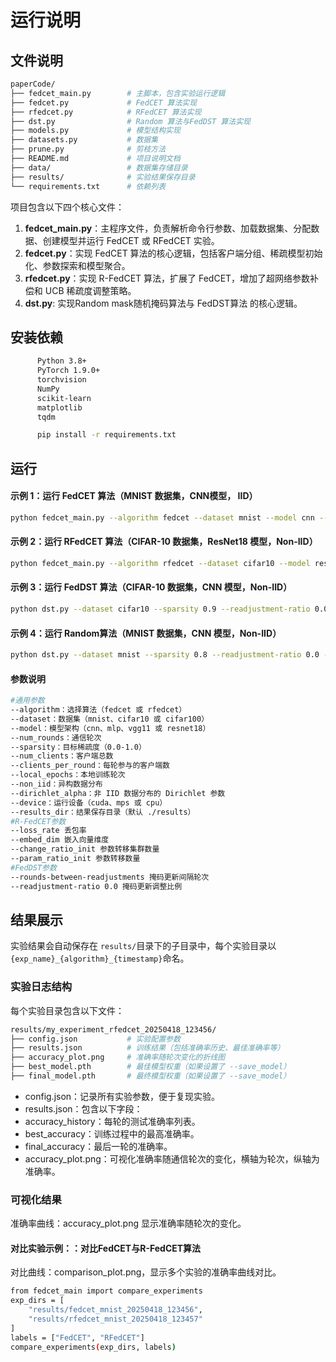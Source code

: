 # 运行说明

## 文件说明
```bash
paperCode/
├── fedcet_main.py        # 主脚本，包含实验运行逻辑
├── fedcet.py             # FedCET 算法实现
├── rfedcet.py            # RFedCET 算法实现
├── dst.py                # Random 算法与FedDST 算法实现
├── models.py             # 模型结构实现
├── datasets.py           # 数据集
├── prune.py              # 剪枝方法
├── README.md             # 项目说明文档
├── data/                 # 数据集存储目录
├── results/              # 实验结果保存目录
└── requirements.txt      # 依赖列表
```

项目包含以下四个核心文件：

1. **fedcet_main.py**：主程序文件，负责解析命令行参数、加载数据集、分配数据、创建模型并运行 FedCET 或 RFedCET 实验。
2. **fedcet.py**：实现 FedCET 算法的核心逻辑，包括客户端分组、稀疏模型初始化、参数探索和模型聚合。
3. **rfedcet.py**：实现 R-FedCET 算法，扩展了 FedCET，增加了超网络参数补偿和 UCB 稀疏度调整策略。
4. **dst.py**: 实现Random mask随机掩码算法与 FedDST算法 的核心逻辑。

## 安装依赖
```bash
      Python 3.8+
      PyTorch 1.9.0+
      torchvision
      NumPy
      scikit-learn
      matplotlib
      tqdm
```

```bash
      pip install -r requirements.txt
```

## 运行

#### 示例 1：运行 FedCET 算法（MNIST 数据集，CNN模型， IID）

```bash
python fedcet_main.py --algorithm fedcet --dataset mnist --model cnn --num_rounds 200 --sparsity 0.9 --num_clients 100 --local_epochs 5
```

#### 示例 2：运行 RFedCET 算法（CIFAR-10 数据集，ResNet18 模型，Non-IID）

```bash
python fedcet_main.py --algorithm rfedcet --dataset cifar10 --model resent18 --num_rounds 800 --sparsity 0.9 --num_clients 100 --local_epochs 5 --non_iid --dirichlet_alpha 0.5
```

#### 示例 3：运行 FedDST 算法（CIFAR-10 数据集，CNN 模型，Non-IID）

```bash
python dst.py --dataset cifar10 --sparsity 0.9 --readjustment-ratio 0.01 --rounds-between-readjustments 15
```

#### 示例 4：运行 Random算法（MNIST 数据集，CNN 模型，Non-IID）

```bash
python dst.py --dataset mnist --sparsity 0.8 --readjustment-ratio 0.0 --rounds 200
```
#### 参数说明

```bash
#通用参数
--algorithm：选择算法（fedcet 或 rfedcet）
--dataset：数据集（mnist、cifar10 或 cifar100）
--model：模型架构（cnn、mlp、vgg11 或 resnet18）
--num_rounds：通信轮次
--sparsity：目标稀疏度（0.0-1.0）
--num_clients：客户端总数
--clients_per_round：每轮参与的客户端数
--local_epochs：本地训练轮次
--non_iid：异构数据分布
--dirichlet_alpha：非 IID 数据分布的 Dirichlet 参数
--device：运行设备（cuda、mps 或 cpu）
--results_dir：结果保存目录（默认 ./results）
#R-FedCET参数
--loss_rate 丢包率
--embed_dim 嵌入向量维度
--change_ratio_init 参数转移集群数量
--param_ratio_init 参数转移数量
#FedDST参数
--rounds-between-readjustments 掩码更新间隔轮次
--readjustment-ratio 0.0 掩码更新调整比例
```
## 结果展示
实验结果会自动保存在 `results/`目录下的子目录中，每个实验目录以`{exp_name}_{algorithm}_{timestamp}`命名。
### 实验日志结构
每个实验目录包含以下文件：
```bash
results/my_experiment_rfedcet_20250418_123456/
├── config.json           # 实验配置参数
├── results.json          # 训练结果（包括准确率历史、最佳准确率等）
├── accuracy_plot.png     # 准确率随轮次变化的折线图
├── best_model.pth        # 最佳模型权重（如果设置了 --save_model）
├── final_model.pth       # 最终模型权重（如果设置了 --save_model）
```
+ config.json：记录所有实验参数，便于复现实验。
+ results.json：包含以下字段：
+ accuracy_history：每轮的测试准确率列表。
+ best_accuracy：训练过程中的最高准确率。
+ final_accuracy：最后一轮的准确率。
+ accuracy_plot.png：可视化准确率随通信轮次的变化，横轴为轮次，纵轴为准确率。
### 可视化结果
准确率曲线：accuracy_plot.png 显示准确率随轮次的变化。
#### 对比实验示例：：对比FedCET与R-FedCET算法
对比曲线：comparison_plot.png，显示多个实验的准确率曲线对比。
```bash
from fedcet_main import compare_experiments
exp_dirs = [
    "results/fedcet_mnist_20250418_123456",
    "results/rfedcet_mnist_20250418_123457"
]
labels = ["FedCET", "RFedCET"]
compare_experiments(exp_dirs, labels)
```
